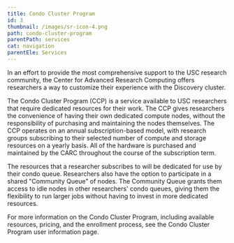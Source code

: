 ```yaml
---
title: Condo Cluster Program
id: 3
thumbnail: /images/sr-icon-4.png
path: condo-cluster-program
parentPath: services
cat: navigation
parentEle: Services
---
```


In an effort to provide the most comprehensive support to the USC research community, the Center for Advanced Research Computing offers researchers a way to customize their experience with the Discovery cluster.

The Condo Cluster Program (CCP) is a service available to USC researchers that require dedicated resources for their work. The CCP gives researchers the convenience of having their own dedicated compute nodes, without the responsibility of purchasing and maintaining the nodes themselves. The CCP operates on an annual subscription-based model, with research groups subscribing to their selected number of compute and storage resources on a yearly basis. All of the hardware is purchased and maintained by the CARC throughout the course of the subscription term.

The resources that a researcher subscribes to will be dedicated for use by their condo queue. Researchers also have the option to participate in a shared "Community Queue" of nodes. The Community Queue grants them access to idle nodes in other researchers' condo queues, giving them the flexibility to run larger jobs without having to invest in more dedicated resources.

For more information on the Condo Cluster Program, including available resources, pricing, and the enrollment process, see the Condo Cluster Program user information page.
